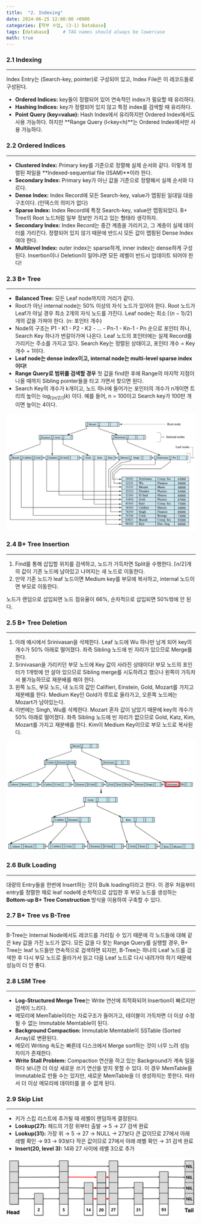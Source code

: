 ```yaml
---
title:  "2. Indexing"
date: 2024-06-25 12:00:00 +0900
categories: [학부 수업, (3-1) Database]
tags: [database]     # TAG names should always be lowercase
math: true
---
```


### 2.1 Indexing

---

Index Entry는 (Search-key, pointer)로 구성되어 있고, Index File은 이 레코드들로 구성된다.

- **Ordered Indices:** key들이 정렬되어 있어 연속적인 index가 필요할 때 유리하다.
- **Hashing Indices:** key가 정렬되어 있지 않고 특정 index를 검색할 때 유리하다.
- **Point Query (key=value):** Hash Index에서 유리하지만 Ordered Index에서도 사용 가능하다. 하지만 **Range Query (l<key<h)**는 Ordered Index에서만 사용 가능하다.


### 2.2 Ordered Indices

---

- **Clustered Index:** Primary key를 기준으로 정렬해 실제 순서와 같다. 이렇게 정렬된 파일을 **Indexed-sequential file (ISAM)**이라 한다.
- **Secondary Index:** Primary key가 아닌 값을 기준으로 정렬해서 실제 순서와 다르다.
- **Dense Index:** Index Record에 모든 Search-key, value가 맵핑된 일대일 대응 구조이다. (인덱스의 의미가 없다)
- **Sparse Index:** Index Record에 특정 Search-key, value만 맵핑되었다. B+ Tree의 Root 노드처럼 일부 정보만 가지고 있는 형태라 생각하자.
- **Secondary Index:** Index Record는 중간 계층을 가리키고, 그 계층이 실제 데이터를 가리킨다. 정렬되어 있지 않기 때문에 반드시 모든 값이 맵핑된 Dense Index여야 한다.
- **Multilevel Index:** outer index는 sparse하게, inner index는 dense하게 구성된다. Insertion이나 Deletion이 일어나면 모든 레벨이 반드시 업데이트 되어야 한다!


### 2.3 B+ Tree

---

- **Balanced Tree:** 모든 Leaf node까지의 거리가 같다.
- Root가 아닌 internal node는 50% 이상의 자식 노드가 있어야 한다. Root 노드가 Leaf가 아닐 경우 최소 2개의 자식 노드를 가진다. Leaf node는 최소 $\lceil(n-1)/2\rceil$개의 값을 가져야 한다. (n: 포인터 개수)
- Node의 구조는 P1 - K1 - P2 - K2 - ... - Pn-1 - Kn-1 - Pn 순으로 포인터 하나, Search Key 하나가 번갈아가며 나온다. Leaf 노드의 포인터에는 실제 Record를 가리키는 주소를 가지고 있다. Search Key는 정렬된 상태이고, 포인터 개수 = Key 개수 + 1이다.
- **Leaf node는 dense index이고, internal node는 multi-level sparse index이다!**
- **Range Query로 범위를 검색할 경우** 첫 값을 find한 후에 Range의 마지막 지점이 나올 때까지 Sibling pointer들을 타고 가면서 찾으면 된다.
- Search Key의 개수가 k개이고, 노드 하나에 들어가는 포인터의 개수가 n개이면 트리의 높이는 $\log_{\lceil(n/2)\rceil}(k)$ 이다. 예를 들어, n = 100이고 Search key가 100만 개이면 높이는 4이다.

![B+ Tree](assets/img/school_db/3_bptree.png)


### 2.4 B+ Tree Insertion

---

1. Find를 통해 삽입할 위치를 검색하고, 노드가 가득차면 Split을 수행한다. $\lceil n/2 \rceil$개의 값이 기존 노드에 남아있고 나머지는 새 노드로 이동한다.
2. 만약 기존 노드가 leaf 노드이면 Medium key를 부모에 복사하고, internal 노드이면 부모로 이동한다.

노드가 랜덤으로 삽입되면 노드 점유율이 66%, 순차적으로 삽입되면 50%밖에 안 된다.


### 2.5 B+ Tree Deletion

---

1. 아래 예시에서 Srinivasan을 삭제한다. Leaf 노드에 Wu 하나만 남게 되어 key의 개수가 50% 아래로 떨어졌다. 좌측 Sibling 노드에 빈 자리가 있으므로 Merge를 한다.
2. Srinivasan을 가리키던 부모 노드에 Key 값이 사라진 상태이다! 부모 노드의 포인터가 1개밖에 안 살아 있으므로 Sibling merge를 시도하려고 했으나 왼쪽이 가득차서 불가능하므로 재분배를 해야 한다.
3. 왼쪽 노드, 부모 노드, 내 노드의 값인 Califieri, Einstein, Gold, Mozart를 가지고 재분배를 한다. Medium Key인 Gold가 루트로 올라가고, 오른쪽 노드에는 Mozart가 남아있는다.
4. 이번에는 Singh, Wu를 삭제한다. Mozart 혼자 값이 남았기 때문에 key의 개수가 50% 아래로 떨어졌다. 좌측 Sibling 노드에 빈 자리가 없으므로 Gold, Katz, Kim, Mozart를 가지고 재분배를 한다. Kim이 Medium Key이므로 부모 노드로 복사된다.

![B+ Tree Deletion](assets/img/school_db/4_deletion.png)


### 2.6 Bulk Loading

---

대량의 Entry들을 한번에 Insert하는 것이 Bulk loading이라고 한다. 이 경우 처음부터 entry를 정렬한 채로 leaf node에 순차적으로 삽입한 후 부모 노드를 생성하는 **Bottom-up B+ Tree Construction** 방식을 이용하여 구축할 수 있다.


### 2.7 B+ Tree vs B-Tree

---

B-Tree는 Internal Node에서도 레코드를 가리킬 수 있기 때문에 각 노드들에 대해 같은 key 값을 가진 노드가 없다. 모든 값을 다 찾는 Range Query를 실행할 경우, B+ Tree는 leaf 노드들만 연속적으로 검색하면 되지만, B-Tree는 하나의 Leaf 노드를 검색한 후 다시 부모 노드로 올라가서 읽고 다음 Leaf 노드로 다시 내려가야 하기 때문에 성능이 더 안 좋다.


### 2.8 LSM Tree

---

- **Log-Structured Merge Tree**는 Write 연산에 최적화되어 Insertion이 빠르지만 검색이 느리다.
- 메모리에 MemTable이라는 자료구조가 들어가고, 테이블이 가득차면 더 이상 수정될 수 없는 Immutable Memtable이 된다.
- **Background Compaction:** Immutable Memtable이 SSTable (Sorted Array)로 변환된다.
- 메모리 Writing 속도는 빠른데 디스크에서 Merge sort하는 것이 너무 느려 성능 차이가 존재한다.
- **Write Stall Problem:** Compaction 연산을 하고 있는 Background가 계속 일을 하다 보니깐 더 이상 새로운 쓰기 연산을 받지 못할 수 있다. 이 경우 MemTable을 Immutable로 만들 수는 있지만, 새로운 MemTable을 더 생성하지는 못한다. 따라서 더 이상 메모리에 데이터를 쓸 수 없게 된다.


### 2.9 Skip List

---

- 키가 스킵 리스트에 추가될 때 레벨이 랜덤하게 결정된다.
- **Lookup(27):** 헤드의 가장 위부터 출발 → 5 → 27 검색 완료
- **Lookup(31):** 가장 위 → 5 → 27 → NULL → 27보다 큰 값이므로 27에서 아래 레벨 확인 → 93 → 93보다 작은 값이므로 27에서 아래 레벨 확인 → 31 검색 완료
- **Insert(20, level 3):** 14와 27 사이에 레벨 3으로 추가

![Skip List](assets/img/school_db/5_skiplist.png)